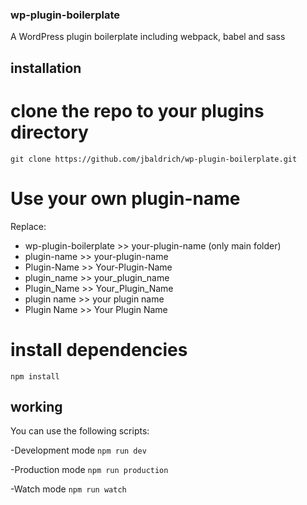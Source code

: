 ### wp-plugin-boilerplate

A WordPress plugin boilerplate including webpack, babel and sass

## installation

# clone the repo to your plugins directory

`git clone https://github.com/jbaldrich/wp-plugin-boilerplate.git`

# Use your own plugin-name

Replace:

- wp-plugin-boilerplate >> your-plugin-name (only main folder)
- plugin-name >> your-plugin-name
- Plugin-Name >> Your-Plugin-Name
- plugin_name >> your_plugin_name
- Plugin_Name >> Your_Plugin_Name
- plugin name >> your plugin name
- Plugin Name >> Your Plugin Name

# install dependencies

`npm install`

## working

You can use the following scripts:

-Development mode
`npm run dev`

-Production mode
`npm run production`

-Watch mode
`npm run watch`

